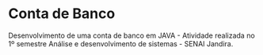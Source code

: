 # Conta de Banco
Desenvolvimento de uma conta de banco em JAVA - Atividade realizada no 1º semestre Análise e desenvolvimento de sistemas - SENAI Jandira.
